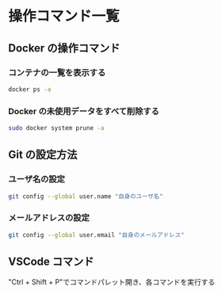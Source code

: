 # 操作コマンド一覧

## Docker の操作コマンド

### コンテナの一覧を表示する

```sh
docker ps -a
```

### Docker の未使用データをすべて削除する

```sh
sudo docker system prune -a
```

## Git の設定方法

### ユーザ名の設定

```sh
git config --global user.name "自身のユーザ名"
```

### メールアドレスの設定

```sh
git config --global user.email "自身のメールアドレス"
```

## VSCode コマンド

"Ctrl + Shift + P"でコマンドパレット開き、各コマンドを実行する
